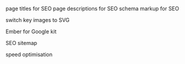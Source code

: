 
page titles for SEO
page descriptions for SEO
schema markup for SEO

switch key images to SVG

Ember for Google kit

SEO sitemap

speed optimisation
